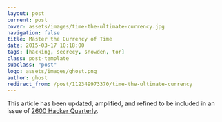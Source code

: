```yaml
---
layout: post
current: post
cover: assets/images/time-the-ultimate-currency.jpg
navigation: false
title: Master the Currency of Time
date: 2015-03-17 10:18:00
tags: [hacking, secrecy, snowden, tor]
class: post-template
subclass: "post"
logo: assets/images/ghost.png
author: ghost
redirect_from: /post/112349973370/time-the-ultimate-currency
---
```


This article has been updated, amplified, and refined to be included in an issue of [2600 Hacker Quarterly](https://href.li/?https://www.2600.com/).

